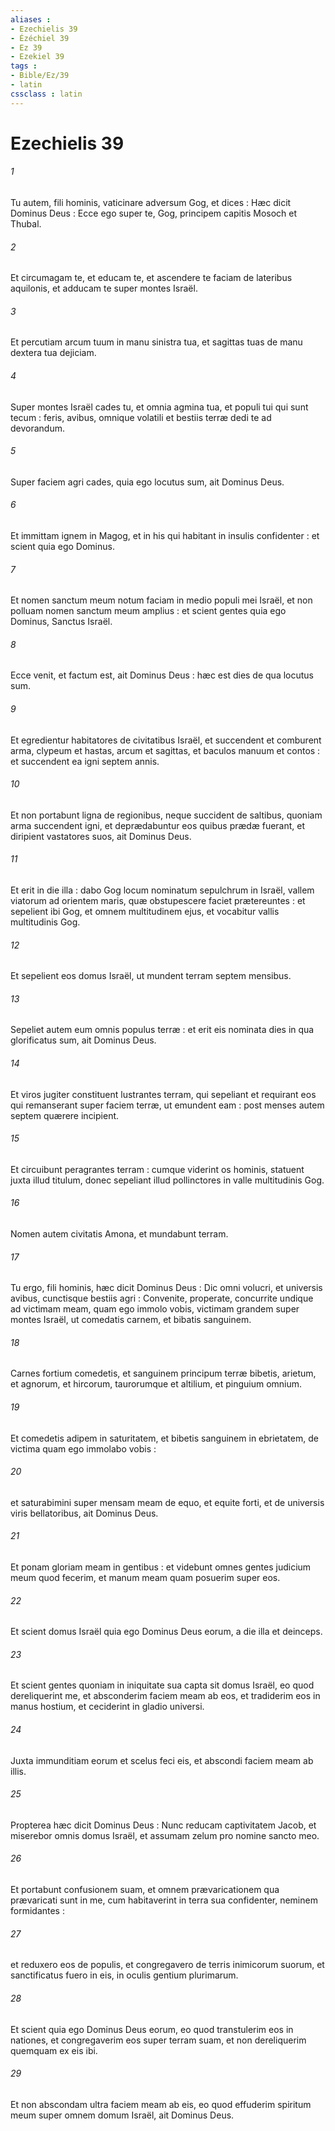```yaml
---
aliases : 
- Ezechielis 39
- Ézéchiel 39
- Ez 39
- Ezekiel 39
tags : 
- Bible/Ez/39
- latin
cssclass : latin
---
```


# Ezechielis 39

###### 1
Tu autem, fili hominis, vaticinare adversum Gog, et dices : Hæc dicit Dominus Deus : Ecce ego super te, Gog, principem capitis Mosoch et Thubal.
###### 2
Et circumagam te, et educam te, et ascendere te faciam de lateribus aquilonis, et adducam te super montes Israël.
###### 3
Et percutiam arcum tuum in manu sinistra tua, et sagittas tuas de manu dextera tua dejiciam.
###### 4
Super montes Israël cades tu, et omnia agmina tua, et populi tui qui sunt tecum : feris, avibus, omnique volatili et bestiis terræ dedi te ad devorandum.
###### 5
Super faciem agri cades, quia ego locutus sum, ait Dominus Deus.
###### 6
Et immittam ignem in Magog, et in his qui habitant in insulis confidenter : et scient quia ego Dominus.
###### 7
Et nomen sanctum meum notum faciam in medio populi mei Israël, et non polluam nomen sanctum meum amplius : et scient gentes quia ego Dominus, Sanctus Israël.
###### 8
Ecce venit, et factum est, ait Dominus Deus : hæc est dies de qua locutus sum.
###### 9
Et egredientur habitatores de civitatibus Israël, et succendent et comburent arma, clypeum et hastas, arcum et sagittas, et baculos manuum et contos : et succendent ea igni septem annis.
###### 10
Et non portabunt ligna de regionibus, neque succident de saltibus, quoniam arma succendent igni, et deprædabuntur eos quibus prædæ fuerant, et diripient vastatores suos, ait Dominus Deus.
###### 11
Et erit in die illa : dabo Gog locum nominatum sepulchrum in Israël, vallem viatorum ad orientem maris, quæ obstupescere faciet prætereuntes : et sepelient ibi Gog, et omnem multitudinem ejus, et vocabitur vallis multitudinis Gog.
###### 12
Et sepelient eos domus Israël, ut mundent terram septem mensibus.
###### 13
Sepeliet autem eum omnis populus terræ : et erit eis nominata dies in qua glorificatus sum, ait Dominus Deus.
###### 14
Et viros jugiter constituent lustrantes terram, qui sepeliant et requirant eos qui remanserant super faciem terræ, ut emundent eam : post menses autem septem quærere incipient.
###### 15
Et circuibunt peragrantes terram : cumque viderint os hominis, statuent juxta illud titulum, donec sepeliant illud pollinctores in valle multitudinis Gog.
###### 16
Nomen autem civitatis Amona, et mundabunt terram.
###### 17
Tu ergo, fili hominis, hæc dicit Dominus Deus : Dic omni volucri, et universis avibus, cunctisque bestiis agri : Convenite, properate, concurrite undique ad victimam meam, quam ego immolo vobis, victimam grandem super montes Israël, ut comedatis carnem, et bibatis sanguinem.
###### 18
Carnes fortium comedetis, et sanguinem principum terræ bibetis, arietum, et agnorum, et hircorum, taurorumque et altilium, et pinguium omnium.
###### 19
Et comedetis adipem in saturitatem, et bibetis sanguinem in ebrietatem, de victima quam ego immolabo vobis :
###### 20
et saturabimini super mensam meam de equo, et equite forti, et de universis viris bellatoribus, ait Dominus Deus.
###### 21
Et ponam gloriam meam in gentibus : et videbunt omnes gentes judicium meum quod fecerim, et manum meam quam posuerim super eos.
###### 22
Et scient domus Israël quia ego Dominus Deus eorum, a die illa et deinceps.
###### 23
Et scient gentes quoniam in iniquitate sua capta sit domus Israël, eo quod dereliquerint me, et absconderim faciem meam ab eos, et tradiderim eos in manus hostium, et ceciderint in gladio universi.
###### 24
Juxta immunditiam eorum et scelus feci eis, et abscondi faciem meam ab illis.
###### 25
Propterea hæc dicit Dominus Deus : Nunc reducam captivitatem Jacob, et miserebor omnis domus Israël, et assumam zelum pro nomine sancto meo.
###### 26
Et portabunt confusionem suam, et omnem prævaricationem qua prævaricati sunt in me, cum habitaverint in terra sua confidenter, neminem formidantes :
###### 27
et reduxero eos de populis, et congregavero de terris inimicorum suorum, et sanctificatus fuero in eis, in oculis gentium plurimarum.
###### 28
Et scient quia ego Dominus Deus eorum, eo quod transtulerim eos in nationes, et congregaverim eos super terram suam, et non dereliquerim quemquam ex eis ibi.
###### 29
Et non abscondam ultra faciem meam ab eis, eo quod effuderim spiritum meum super omnem domum Israël, ait Dominus Deus.
